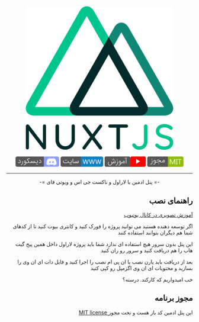 <p align="center"><a href="https://laravel.com" target="_blank"><img src="static/images/nuxt.png" width="400"></a></p>

<p align="center">
<a href="https://discord.gg/ENuwQP6H" target="_blank"><img src="static/images/discord.png" width="118"  alt="youtube"></a>
<a href="https://www.laranuxt.ir" target="_blank"><img src="static/images/www.png" width="115"  alt="youtube"></a>
<a href="https://www.youtube.com/playlist?list=PLXChBR5rCkrheZRydB6C-ohLMGL1Q6gGz" target="_blank"><img src="static/images/youtube.png" width="111"  alt="youtube"></a>
<a href="https://opensource.org/licenses/MIT" target="_blank"><img src="static/images/license.png" width="98" alt="License"></a>
</p>

<hr>

<p align="center">-= پنل ادمین با لاراول و ناکست جی اس و ویوتی فای =-</p>

## <div align="right">راهنمای نصب</div>

<div align="right">
<p><a href="https://www.youtube.com/playlist?list=PLXChBR5rCkrheZRydB6C-ohLMGL1Q6gGz" target="_blank">آموزش تصویری در کانال یوتیوب</a></p>
<p>اگر توسعه دهنده هستید می توانید پروژه را فورک کنید و کانتری بیوت کنید تا از کدهای شما هم دیگران بتوانند استفاده کنند</p>
<p>این پنل بدون سرور هیچ استفاده ای ندارد شما باید پروژه لاراول داخل همین پیج گیت هاب را هم دریافت کنید و سرور رو ران کنید</p>
<p>بعد از دریافت باید یارن نصب یا ان پی ام نصب را اجرا کنید و فایل دات ای ان وی را بسازید و محتویات ای ان وی اگزمپل رو کپی کنید</p>
<p>خب امیدواریم که کارکند. درسته؟</p>
</div>

## <div align="right">مجوز برنامه</div>
<p align="right"><a href="https://opensource.org/licenses/MIT" target="_blank">MIT license </a>این پنل ادمین کد باز هست و تحت مجوز</p>

